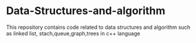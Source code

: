 # Data-Structures-and-algorithm
This repository contains code related to data structures and algorithm such as linked list, stach,queue,graph,trees in c++ language
